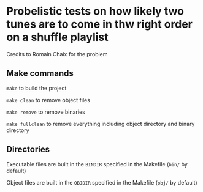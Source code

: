 # Probelistic tests on how likely two tunes are to come in thw right order on a shuffle playlist

Credits to Romain Chaix for the problem

## Make commands

```make``` to build the project

```make clean``` to remove object files

```make remove``` to remove binaries

```make fullclean``` to remove everything including object directory and
binary directory

## Directories

Executable files are built in the `BINDIR` specified in the Makefile
(`bin/` by default)

Object files are built in the `OBJDIR` specified in the Makefile
(`obj/` by default)
